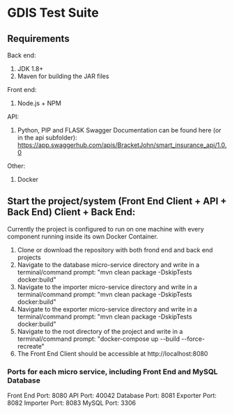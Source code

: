 GDIS Test Suite
==

## Requirements

Back end: 
1. JDK 1.8+
2. Maven for building the JAR files 

Front end: 
1. Node.js + NPM 

API:
1. Python, PIP and FLASK
Swagger Documentation can be found here (or in the api subfolder):
https://app.swaggerhub.com/apis/BracketJohn/smart_insurance_api/1.0.0 

Other: 
1. Docker

## Start the project/system (Front End Client + API + Back End) Client + Back End: 

Currently the project is configured to run on one machine with every component running inside its own Docker Container. 

1. Clone or download the repository with both frond end and back end projects
2. Navigate to the database micro-service directory and write in a terminal/command prompt: "mvn clean package -DskipTests docker:build"
3. Navigate to the importer micro-service directory and write in a terminal/command prompt: "mvn clean package -DskipTests docker:build"
4. Navigate to the exporter micro-service directory and write in a terminal/command prompt: "mvn clean package -DskipTests docker:build"
5. Navigate to the root directory of the project and write in a terminal/command prompt: "docker-compose up --build --force-recreate"
6. The Front End Client should be accessible at http://localhost:8080

### Ports for each micro service, including Front End and MySQL Database
Front End Port: 8080
API Port: 40042
Database Port: 8081
Exporter Port: 8082
Importer Port: 8083
MySQL Port: 3306